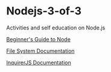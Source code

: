 # Nodejs-3-of-3
Activities and self education on Node.js

[Beginner's Guide to Node](https://blog.codeship.com/node-js-tutorial/)

[File System Documentation](https://nodejs.org/api/fs.html)

[InquirerJS Documentation](https://www.npmjs.com/package/inquirer)
